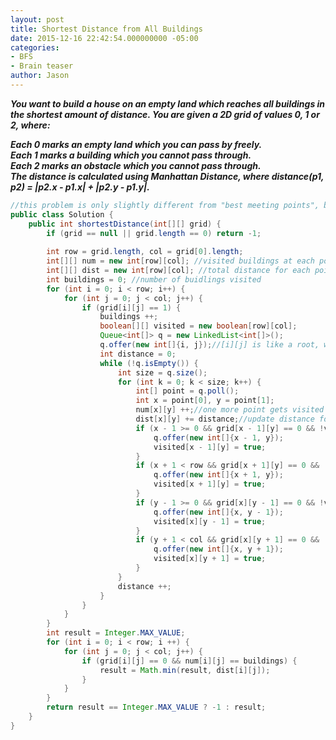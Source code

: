 ```yaml
---
layout: post
title: Shortest Distance from All Buildings
date: 2015-12-16 22:42:54.000000000 -05:00
categories:
- BFS
- Brain teaser
author: Jason
---
```

<p><strong><em>You want to build a house on an empty land which reaches all buildings in the shortest amount of distance. You are given a 2D grid of values 0, 1 or 2, where:<br />

Each 0 marks an empty land which you can pass by freely.<br />
Each 1 marks a building which you cannot pass through.<br />
Each 2 marks an obstacle which you cannot pass through.<br />
The distance is calculated using Manhattan Distance, where distance(p1, p2) = |p2.x - p1.x| + |p2.y - p1.y|.</em></strong></p>
``` java
//this problem is only slightly different from "best meeting points", but the algorithm is quite different
public class Solution {
    public int shortestDistance(int[][] grid) {
        if (grid == null || grid.length == 0) return -1;
        
        int row = grid.length, col = grid[0].length;
        int[][] num = new int[row][col]; //visited buildings at each point
        int[][] dist = new int[row][col]; //total distance for each point
        int buildings = 0; //number of buidlings visited
        for (int i = 0; i < row; i++) {
            for (int j = 0; j < col; j++) {
                if (grid[i][j] == 1) {
                    buildings ++;
                    boolean[][] visited = new boolean[row][col];
                    Queue<int[]> q = new LinkedList<int[]>();
                    q.offer(new int[]{i, j});//[i][j] is like a root, we do bfs
                    int distance = 0;
                    while (!q.isEmpty()) {
                        int size = q.size();
                        for (int k = 0; k < size; k++) {
                            int[] point = q.poll();
                            int x = point[0], y = point[1];
                            num[x][y] ++;//one more point gets visited
                            dist[x][y] += distance;//update distance for this point
                            if (x - 1 >= 0 && grid[x - 1][y] == 0 && !visited[x - 1][y]) {
                                q.offer(new int[]{x - 1, y});
                                visited[x - 1][y] = true;
                            }
                            if (x + 1 < row && grid[x + 1][y] == 0 && !visited[x + 1][y]) {
                                q.offer(new int[]{x + 1, y});
                                visited[x + 1][y] = true;
                            }
                            if (y - 1 >= 0 && grid[x][y - 1] == 0 && !visited[x][y - 1]) {
                                q.offer(new int[]{x, y - 1});
                                visited[x][y - 1] = true;
                            }
                            if (y + 1 < col && grid[x][y + 1] == 0 && !visited[x][y + 1]) {
                                q.offer(new int[]{x, y + 1});
                                visited[x][y + 1] = true;
                            }
                        }
                        distance ++;
                    }
                }
            }
        }
        int result = Integer.MAX_VALUE;
        for (int i = 0; i < row; i ++) {
            for (int j = 0; j < col; j++) {
                if (grid[i][j] == 0 && num[i][j] == buildings) {
                    result = Math.min(result, dist[i][j]);
                }
            }
        }
        return result == Integer.MAX_VALUE ? -1 : result;
    }
}
```
